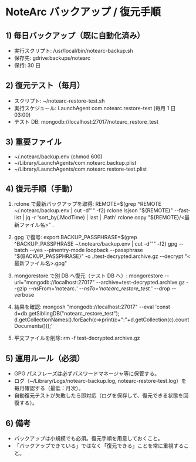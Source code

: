 # NoteArc バックアップ / 復元手順

## 1) 毎日バックアップ（既に自動化済み）

- 実行スクリプト: /usr/local/bin/notearc-backup.sh
- 保存先: gdrive:backups/notearc
- 保持: 30 日

## 2) 復元テスト（毎月）

- スクリプト: ~/notearc-restore-test.sh
- 実行スケジュール: LaunchAgent com.notearc.restore-test (毎月 1 日 03:00)
- テスト DB: mongodb://localhost:27017/notearc_restore_test

## 3) 重要ファイル

- ~/.notearc/backup.env (chmod 600)
- ~/Library/LaunchAgents/com.notearc.backup.plist
- ~/Library/LaunchAgents/com.notearc.restore-test.plist

## 4) 復元手順（手動）

1. rclone で最新バックアップを取得:
   REMOTE=$(grep ^REMOTE ~/.notearc/backup.env | cut -d"'" -f2)
   rclone lsjson "${REMOTE}" --fast-list | jq -r 'sort_by(.ModTime) | last | .Path'
   rclone copy "${REMOTE}/<最新ファイル名>" .

2. gpg で復号:
   export BACKUP_PASSPHRASE=$(grep ^BACKUP_PASSPHRASE ~/.notearc/backup.env | cut -d"'" -f2)
   gpg --batch --yes --pinentry-mode loopback --passphrase "${BACKUP_PASSPHRASE}" -o ./test-decrypted.archive.gz --decrypt "<最新ファイル名>.gpg"

3. mongorestore で別 DB へ復元（テスト DB へ）:
   mongorestore --uri="mongodb://localhost:27017" --archive=test-decrypted.archive.gz --gzip --nsFrom='notearc._' --nsTo='notearc_restore_test._' --drop --verbose

4. 結果を確認:
   mongosh "mongodb://localhost:27017" --eval 'const d=db.getSiblingDB("notearc_restore_test"); d.getCollectionNames().forEach(c=>print(c+":"+d.getCollection(c).countDocuments()));'

5. 平文ファイルを削除:
   rm -f test-decrypted.archive.gz

## 5) 運用ルール（必須）

- GPG パスフレーズは必ずパスワードマネージャ等に保管する。
- ログ（~/Library/Logs/notearc-backup.log, notearc-restore-test.log）を毎月確認する（最低：月次）。
- 自動復元テストが失敗したら即対応（ログを保存して、復元できる状態を回復する）。

## 6) 備考

- バックアップは小規模でも必須。復元手順を用意しておくこと。
- 「バックアップできている」ではなく「復元できる」ことを常に重視すること。

